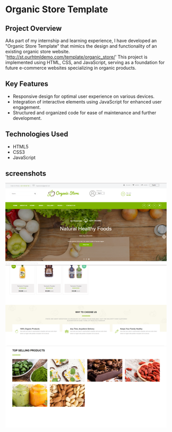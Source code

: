 # Organic Store Template

## Project Overview

AAs part of my internship and learning experience, I have developed an "Organic Store Template" that mimics the design and functionality of an existing organic store website.
'http://st.ourhtmldemo.com/template/organic_store/' This project is implemented using HTML, CSS, and JavaScript, serving as a foundation for future e-commerce websites specializing in organic products.

## Key Features

- Responsive design for optimal user experience on various devices.
- Integration of interactive elements using JavaScript for enhanced user engagement.
- Structured and organized code for ease of maintenance and further development.

## Technologies Used

- HTML5
- CSS3
- JavaScript

## screenshots

![](screenshots/capture.png)
![](screenshots/capture2.png)
![](screenshots/capture3.png)
